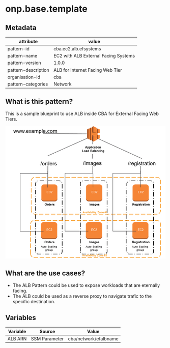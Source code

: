 # onp.base.template

## Metadata
| attribute               | value                                         |
| ----------------------- | --------------------------------------------- |
| pattern-id              | cba.ec2.alb.efsystems                            |
| pattern-name            | EC2 with ALB External Facing Systems                                |
| pattern-version         | 1.0.0                                         |
| pattern-description     | ALB for Internet Facing Web Tier                        |
| organisation-id         | cba                                            |
| pattern-categories      | Network                                     |

## What is this pattern?
This is a sample blueprint to use ALB inside CBA for External Facing Web Tiers.

![](./diagrams/res/alb.png)

## What are the use cases?
- The ALB Pattern could be used to expose workloads that are eternally facing.
- The ALB could be used as a reverse proxy to navigate trafic to the specific destination.

## Variables

| Variable               | Source                                         | Value |
| -----------------------| --------------------------------------------- | ------|
| ALB ARN                   | SSM Parameter | cba/network/efalbname|